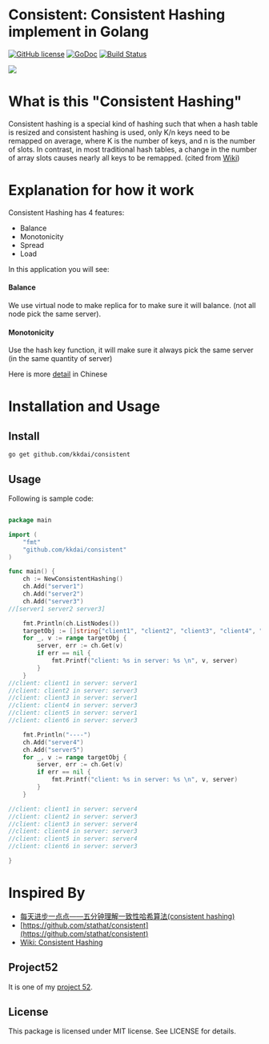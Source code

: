 Consistent: Consistent Hashing implement in Golang
==============

[![GitHub license](https://img.shields.io/badge/license-MIT-blue.svg)](https://raw.githubusercontent.com/kkdai/consistent/master/LICENSE)  [![GoDoc](https://godoc.org/github.com/kkdai/consistent?status.svg)](https://godoc.org/github.com/kkdai/consistent)  [![Build Status](https://travis-ci.org/kkdai/consistent.svg?branch=master)](https://travis-ci.org/kkdai/consistent)

![](http://blog.codinglabs.org/uploads/pictures/consistent-hashing/6.png)

What is this "Consistent Hashing"
=============

Consistent hashing is a special kind of hashing such that when a hash table is resized and consistent hashing is used, only K/n keys need to be remapped on average, where K is the number of keys, and n is the number of slots. In contrast, in most traditional hash tables, a change in the number of array slots causes nearly all keys to be remapped. (cited from [Wiki](https://en.wikipedia.org/wiki/Consistent_hashing))

Explanation for how it work
=============

Consistent Hashing has 4 features:

- Balance
- Monotonicity
- Spread
- Load

In this application you will see:

#### Balance

We use virtual node to make replica for to make sure it will balance. (not all node pick the same server).

#### Monotonicity

Use the hash key function, it will make sure it always pick the same server (in the same quantity of server)


Here is more [detail](http://blog.csdn.net/cywosp/article/details/23397179) in Chinese
 

Installation and Usage
=============


Install
---------------

    go get github.com/kkdai/consistent


Usage
---------------

Following is sample code:


```go

package main

import (
	"fmt"
    "github.com/kkdai/consistent"
)

func main() {
	ch := NewConsistentHashing()
	ch.Add("server1")
	ch.Add("server2")
	ch.Add("server3")
//[server1 server2 server3]

	fmt.Println(ch.ListNodes())
	targetObj := []string{"client1", "client2", "client3", "client4", "client5", "client6"}
	for _, v := range targetObj {
		server, err := ch.Get(v)
		if err == nil {
			fmt.Printf("client: %s in server: %s \n", v, server)
		}
	}
//client: client1 in server: server1
//client: client2 in server: server3
//client: client3 in server: server1
//client: client4 in server: server3
//client: client5 in server: server1
//client: client6 in server: server3

	fmt.Println("----")
	ch.Add("server4")
	ch.Add("server5")
	for _, v := range targetObj {
		server, err := ch.Get(v)
		if err == nil {
			fmt.Printf("client: %s in server: %s \n", v, server)
		}
	}

//client: client1 in server: server4
//client: client2 in server: server3
//client: client3 in server: server4
//client: client4 in server: server3
//client: client5 in server: server4
//client: client6 in server: server3

}
```

Inspired By
=============

- [每天进步一点点——五分钟理解一致性哈希算法(consistent hashing)](http://blog.csdn.net/cywosp/article/details/23397179)
- [https://github.com/stathat/consistent](https://github.com/stathat/consistent)
- [Wiki: Consistent Hashing](https://en.wikipedia.org/wiki/Consistent_hashing)


Project52
---------------

It is one of my [project 52](https://github.com/kkdai/project52).


License
---------------

This package is licensed under MIT license. See LICENSE for details.
